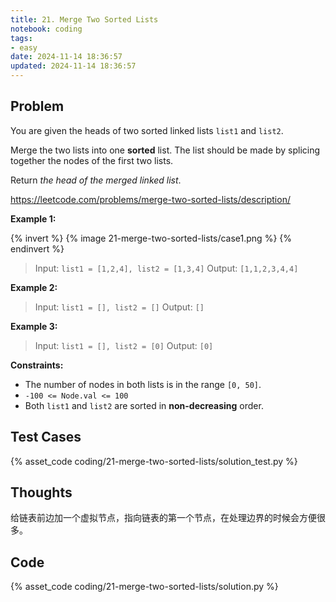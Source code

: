 ```yaml
---
title: 21. Merge Two Sorted Lists
notebook: coding
tags:
- easy
date: 2024-11-14 18:36:57
updated: 2024-11-14 18:36:57
---
```

## Problem

You are given the heads of two sorted linked lists `list1` and `list2`.

Merge the two lists into one **sorted** list. The list should be made by splicing together the nodes of the first two lists.

Return _the head of the merged linked list_.

<https://leetcode.com/problems/merge-two-sorted-lists/description/>

**Example 1:**

{% invert %}
{% image 21-merge-two-sorted-lists/case1.png %}
{% endinvert %}

> Input: `list1 = [1,2,4], list2 = [1,3,4]`
> Output: `[1,1,2,3,4,4]`

**Example 2:**

> Input: `list1 = [], list2 = []`
> Output: `[]`

**Example 3:**

> Input: `list1 = [], list2 = [0]`
> Output: `[0]`

**Constraints:**

- The number of nodes in both lists is in the range `[0, 50]`.
- `-100 <= Node.val <= 100`
- Both `list1` and `list2` are sorted in **non-decreasing** order.

## Test Cases

{% asset_code coding/21-merge-two-sorted-lists/solution_test.py %}

## Thoughts

给链表前边加一个虚拟节点，指向链表的第一个节点，在处理边界的时候会方便很多。

## Code

{% asset_code coding/21-merge-two-sorted-lists/solution.py %}
